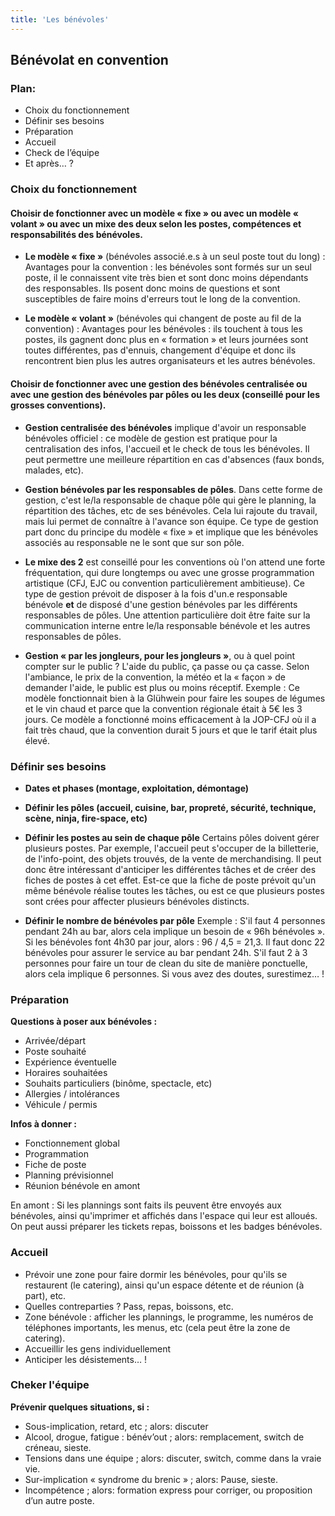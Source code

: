 ```yaml
---
title: 'Les bénévoles'
---
```


## Bénévolat en convention

### Plan:  
- Choix du fonctionnement  
- Définir ses besoins  
- Préparation  
- Accueil  
- Check de l’équipe  
- Et après… ?

### Choix du fonctionnement  

#### Choisir de fonctionner avec un modèle « fixe » ou avec un modèle « volant » ou avec un mixe des deux selon les postes, compétences et responsabilités des bénévoles.

- **Le modèle « fixe »** (bénévoles associé.e.s à un seul poste tout du long) : 
Avantages pour la convention : les bénévoles sont formés sur un seul poste, il le connaissent vite très bien et sont donc moins dépendants des responsables. Ils posent donc moins de questions et sont susceptibles de faire moins d'erreurs tout le long de la convention.

- **Le modèle « volant »** (bénévoles qui changent de poste au fil de la convention) :
Avantages pour les bénévoles : ils touchent à tous les postes, ils gagnent donc plus en « formation » et leurs journées sont toutes différentes, pas d'ennuis, changement d'équipe et donc ils rencontrent bien plus les autres organisateurs et les autres bénévoles.

#### Choisir de fonctionner avec une gestion des bénévoles centralisée ou avec une gestion des bénévoles par pôles ou les deux (conseillé pour les grosses conventions).

- **Gestion centralisée des bénévoles** implique d'avoir un responsable bénévoles officiel : ce modèle de gestion est pratique pour la centralisation des infos, l'accueil et le check de tous les bénévoles. Il peut permettre une meilleure répartition en cas d'absences (faux bonds, malades, etc).

- **Gestion bénévoles par les responsables de pôles**. Dans cette forme de gestion, c'est le/la responsable de chaque pôle qui gère le planning, la répartition des tâches, etc de ses bénévoles. Cela lui rajoute du travail, mais lui permet de connaître à l'avance son équipe. Ce type de gestion part donc du principe du modèle « fixe » et implique que les bénévoles associés au responsable ne le sont que sur son pôle.

- **Le mixe des 2** est conseillé pour les conventions où l'on attend une forte fréquentation, qui dure longtemps ou avec une grosse programmation artistique (CFJ, EJC ou convention particulièrement ambitieuse). Ce type de gestion prévoit de disposer à la fois d'un.e responsable bénévole **et** de disposé d'une gestion bénévoles par les différents responsables de pôles. Une attention particulière doit être faite sur la communication interne entre le/la responsable bénévole et les autres responsables de pôles.

- **Gestion « par les jongleurs, pour les jongleurs »**, ou à quel point compter sur le public ?
L'aide du public, ça passe ou ça casse. Selon l'ambiance, le prix de la convention, la météo et la « façon » de demander l'aide, le public est plus ou moins réceptif. Exemple : Ce modèle fonctionnait bien à la Glühwein pour faire les soupes de légumes et le vin chaud et parce que la convention régionale était à 5€ les 3 jours. Ce modèle a fonctionné moins efficacement à la JOP-CFJ où il a fait très chaud, que la convention durait 5 jours et que le tarif était plus élevé.

### Définir ses besoins

- **Dates et phases (montage, exploitation, démontage)**

- **Définir les pôles (accueil, cuisine, bar, propreté, sécurité, technique, scène, ninja, fire-space, etc)**

- **Définir les postes au sein de chaque pôle**
Certains pôles doivent gérer plusieurs postes. Par exemple, l'accueil peut s'occuper de la billetterie, de l'info-point, des objets trouvés, de la vente de merchandising. Il peut donc être intéressant d'anticiper les différentes tâches et de créer des fiches de postes à cet effet. Est-ce que la fiche de poste prévoit qu'un même bénévole réalise toutes les tâches, ou est ce que plusieurs postes sont crées pour affecter plusieurs bénévoles distincts.   

- **Définir le nombre de bénévoles par pôle**
Exemple : 
S'il faut 4 personnes pendant 24h au bar, alors cela implique un besoin de « 96h bénévoles ». Si les bénévoles font 4h30 par jour, alors : 96 / 4,5 = 21,3. Il faut donc 22 bénévoles pour assurer le service au bar pendant 24h.
S'il faut 2 à 3 personnes pour faire un tour de clean du site de manière ponctuelle, alors cela implique 6 personnes.
Si vous avez des doutes, surestimez… !

### Préparation

**Questions à poser aux bénévoles :**
- Arrivée/départ
- Poste souhaité
- Expérience éventuelle
- Horaires souhaitées
- Souhaits particuliers (binôme, spectacle, etc)
- Allergies / intolérances
- Véhicule / permis

**Infos à donner :**
- Fonctionnement global
- Programmation
- Fiche de poste
- Planning prévisionnel
- Réunion bénévole en amont 

En amont : Si les plannings sont faits ils peuvent être envoyés aux bénévoles, ainsi qu'imprimer et affichés dans l'espace qui leur est alloués.
On peut aussi préparer les tickets repas, boissons et les badges bénévoles.

### Accueil 

- Prévoir une zone pour faire dormir les bénévoles, pour qu'ils se restaurent (le catering), ainsi qu'un espace détente et de réunion (à part), etc.
- Quelles contreparties ? Pass, repas, boissons, etc.
- Zone bénévole : afficher les plannings, le programme, les numéros de téléphones importants, les menus, etc (cela peut être la zone de catering).
- Accueillir les gens individuellement
- Anticiper les désistements… !

### Cheker l'équipe

**Prévenir quelques situations, si :**
- Sous-implication, retard, etc ; alors: discuter
- Alcool, drogue, fatigue : bénév’out ; alors: remplacement, switch de créneau, sieste.
- Tensions dans une équipe ; alors: discuter, switch, comme dans la vraie vie.
- Sur-implication « syndrome du brenic » ; alors: Pause, sieste.
- Incompétence ; alors: formation express pour corriger, ou proposition d’un autre poste.
